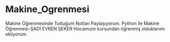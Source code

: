 # Makine_Ogrenmesi
Makine Öğrenmesinde Tuttuğum Notları Paylaşıyorum.
Python ile Makine Öğrenmesi-ŞADİ EVREN ŞEKER Hocamızın kursundan öğrenmiş olduklarımı ekliyorum.
